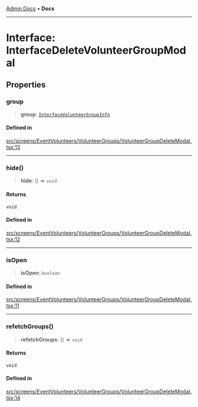 [Admin Docs](/) • **Docs**

***

# Interface: InterfaceDeleteVolunteerGroupModal

## Properties

### group

> **group**: [`InterfaceVolunteerGroupInfo`](../../../../../utils/interfaces/interfaces/InterfaceVolunteerGroupInfo.md)

#### Defined in

[src/screens/EventVolunteers/VolunteerGroups/VolunteerGroupDeleteModal.tsx:13](https://github.com/PalisadoesFoundation/talawa-admin/blob/main/src/screens/EventVolunteers/VolunteerGroups/VolunteerGroupDeleteModal.tsx#L13)

***

### hide()

> **hide**: () => `void`

#### Returns

`void`

#### Defined in

[src/screens/EventVolunteers/VolunteerGroups/VolunteerGroupDeleteModal.tsx:12](https://github.com/PalisadoesFoundation/talawa-admin/blob/main/src/screens/EventVolunteers/VolunteerGroups/VolunteerGroupDeleteModal.tsx#L12)

***

### isOpen

> **isOpen**: `boolean`

#### Defined in

[src/screens/EventVolunteers/VolunteerGroups/VolunteerGroupDeleteModal.tsx:11](https://github.com/PalisadoesFoundation/talawa-admin/blob/main/src/screens/EventVolunteers/VolunteerGroups/VolunteerGroupDeleteModal.tsx#L11)

***

### refetchGroups()

> **refetchGroups**: () => `void`

#### Returns

`void`

#### Defined in

[src/screens/EventVolunteers/VolunteerGroups/VolunteerGroupDeleteModal.tsx:14](https://github.com/PalisadoesFoundation/talawa-admin/blob/main/src/screens/EventVolunteers/VolunteerGroups/VolunteerGroupDeleteModal.tsx#L14)
